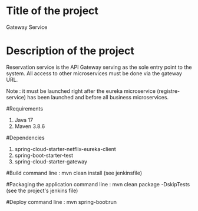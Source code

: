 # Title of the project #
Gateway Service

# Description of the project
Reservation service is the API Gateway serving as the sole entry point to the system. All access to other microservices must be done via the gateway URL.

Note : it must be launched right after the eureka microservice (registre-service) has been launched and before all business microservices.

#Requirements
1. Java 17
2. Maven 3.8.6


#Dependencies
1. spring-cloud-starter-netflix-eureka-client
2. spring-boot-starter-test
3. spring-cloud-starter-gateway

#Build
command line : mvn clean install (see jenkinsfile)

#Packaging the application
command line : mvn clean package -DskipTests (see the project's jenkins file)

#Deploy
command line : mvn spring-boot:run
